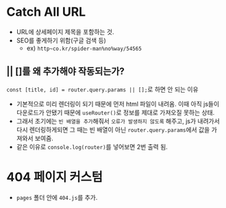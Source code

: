 # Catch All URL

- URL에 상세페이지 제목을 포함하는 것.
- SEO를 좋게하기 위함(구글 검색 등)
  - ex) `http~co.kr/spider-man%no%way/54565`

## || []를 왜 추가해야 작동되는가?

`const [title, id] = router.query.params || [];`로 하면 안 되는 이유

- 기본적으로 미리 렌더링이 되기 때문에 먼저 html 파일이 내려옴. 이때 아직 js들이 다운로드가 안됐기 때문에 `useRouter()`로 정보를 제대로 가져오질 못하는 상태.
- 그래서 초기에는 `빈 배열을 추가`해줘서 `오류가 발생하지 않도록` 해주고, js가 내려가서 다시 렌더링하게되면 그 때는 빈 배열이 아닌 `router.query.params`에서 값을 가져와서 보여줌.
- 같은 이유로 `console.log(router)`를 넣어보면 2번 출력 됨.

# 404 페이지 커스텀

- `pages` 폴더 안에 `404.js`를 추가.
